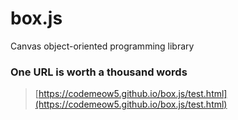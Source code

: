 # box.js
Canvas object-oriented programming library

### One URL is worth a thousand words  

> [https://codemeow5.github.io/box.js/test.html](https://codemeow5.github.io/box.js/test.html)  
